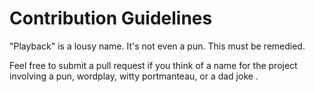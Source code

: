 # Contribution Guidelines

"Playback" is a lousy name. It's not even a pun. This must be remedied.

Feel free to submit a pull request if you think of a name for the project involving a pun,
wordplay, witty portmanteau, or a dad joke </tautology>.
